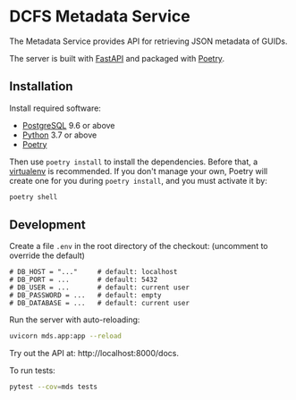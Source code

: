 # DCFS Metadata Service

The Metadata Service provides API for retrieving JSON metadata of GUIDs.

The server is built with [FastAPI](https://fastapi.tiangolo.com/) and packaged with
[Poetry](https://poetry.eustace.io/).


## Installation

Install required software:

* [PostgreSQL](PostgreSQL) 9.6 or above
* [Python](https://www.python.org/downloads/) 3.7 or above
* [Poetry](https://poetry.eustace.io/docs/#installation)

Then use `poetry install` to install the dependencies. Before that,
a [virtualenv](https://virtualenv.pypa.io/) is recommended.
If you don't manage your own, Poetry will create one for you
during `poetry install`, and you must activate it by:

```bash
poetry shell
```


## Development

Create a file `.env` in the root directory of the checkout:
(uncomment to override the default)

```
# DB_HOST = "..."     # default: localhost
# DB_PORT = ...       # default: 5432
# DB_USER = ...       # default: current user
# DB_PASSWORD = ...   # default: empty
# DB_DATABASE = ...   # default: current user
```

Run the server with auto-reloading:

```bash
uvicorn mds.app:app --reload
```

Try out the API at: http://localhost:8000/docs.

To run tests:

```bash
pytest --cov=mds tests
```
